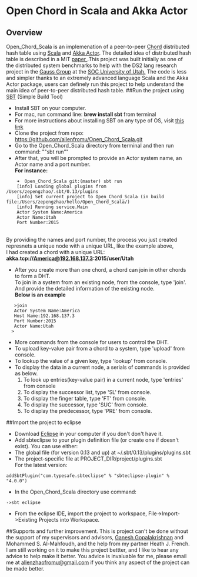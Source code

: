 # Open Chord in Scala and Akka Actor
## Overview
<prev>Open_Chord_Scala is an implemenation of a peer-to-peer <a href="http://open-chord.sourceforge.net" target="_blank">Chord</a> distributed hash table using <a href="http://www.scala-lang.org" target="_blank">Scala</a> and <a href="http://akka.io" target="_blank">Akka Actor</a>. The detailed idea of distributed hash table is described in a MIT <a href="http://pdos.csail.mit.edu/papers/chord:sigcomm01/chord_sigcomm.pdf" target="_blank"> paper </a>.This project was built initially as one of the distributed system benchmarks to help with the DS2 lang research project in the <a href="http://formalverification.cs.utah.edu" target="_blank">Gauss Group</a> at the <a href="http://www.cs.utah.edu" target="_blank">SOC University of Utah.</a> The code is less and simpler thanks to an extremely advanced language Scala and the Akka Actor package, users can definely run this project to help understand the main idea of peer-to-peer distributed hash table.</prev>
##Run the project using <a href="http://www.scala-sbt.org" target="_blank">SBT</a> (Simple Build Tool)
 * Install SBT on your computer.
  * For mac, run command line: **brew install sbt** from terminal
  * For more instructions about installing SBT on any type of OS, visit <a href="http://www.scala-sbt.org/release/tutorial/Setup.html" target="_blank">this link</a>
 * Clone the project from repo: https://github.com/allenfromu/Open_Chord_Scala.git
 * Go to the Open_Chord_Scala directory from terminal and then run command: ""sbt run""
 * After that, you will be prompted to provide an Actor system name, an Actor name and a port number.
  <br> **For instance:**
```
    ➜  Open_Chord_Scala git:(master) sbt run
    [info] Loading global plugins from /Users/zepengzhao/.sbt/0.13/plugins
    [info] Set current project to Open_Chord_Scala (in build file:/Users/zepengzhao/hello/Open_Chord_Scala/)
    [info] Running service.Main 
    Actor System Name:America 
    Actor Name:Utah
    Port Number:2015
 ```
  <br>By providing the names and port number, the process you just created represnets a unique node with a unique URL, like the example above, 
 <br>I had created a chord with a unique URL: **akka.tcp://America@192.168.137.3:2015/user/Utah**

 * After you create more than one chord, a chord can join in other chords to form a DHT. 
 <br>To join in a system from an existing node, from the console, type 'join'. And provide the detailed information of the existing node.
 <br>**Below is an example**
```
   >join
   Actor System Name:America
   Host Name:192.168.137.3
   Port Number:2015
   Actor Name:Utah
  >
```

 * More commands from the console for users to control the DHT.
  * To upload key-value pair from a chord to a system, type 'upload' from console.
  * To lookup the value of a given key, type 'lookup' from console.
  * To display the data in a current node, a serials of commands is provided as below.
    1. To look up entries(key-value pair) in a current node, type 'entries' from console
    2. To display the successor list, type 'SL' from console.
    3. To display the finger table, type 'FT' from console.
    4. To display the successor, type 'SUC' from console.
    5. To display the predecessor, type 'PRE' from console.
  
##Import the project to eclipse
 * Download <a href="http://www.eclipse.org" target="_blank">Eclipse</a> in your computer if you don't don't have it.
 * Add sbteclipse to your plugin definition file (or create one if doesn't exist). You can use either:
  * The global file (for version 0.13 and up) at ~/.sbt/0.13/plugins/plugins.sbt
  * The project-specific file at PROJECT_DIR/project/plugins.sbt
<br>For the latest version:
```
addSbtPlugin("com.typesafe.sbteclipse" % "sbteclipse-plugin" % "4.0.0")

```
 * In the Open_Chord_Scala directory use command:

```
->sbt eclipse
```
 * From the eclipse IDE, import the project to workspace, File->Import->Existing Projects into Workspace.
 
##Supports and further improvement.
This is project can't be done without the support of my supervisors and advisors, <a href="http://www.cs.utah.edu/~ganesh/" target="_blank">Ganesh Gopalakrishnan</a> and Mohammed S. Al-Mahfoudh, and the help from my partner Heath J. French.
<br>I am still working on it to make this project bettter, and I like to hear any advice to help make it better. You advice is invaluable for me, please email me at allenzhaofromu@gmail.com if you think any aspect of the project can be made better.
